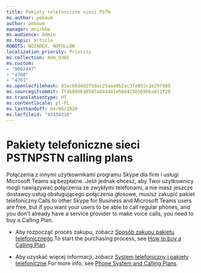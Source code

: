 ```yaml
---
title: Pakiety telefoniczne sieci PSTN
ms.author: pebaum
author: pebaum
manager: mnirkhe
ms.audience: Admin
ms.topic: article
ROBOTS: NOINDEX, NOFOLLOW
localization_priority: Priority
ms.collection: Adm_O365
ms.custom:
- "9002447"
- "4760"
- "4761"
ms.openlocfilehash: 83ac66ddd2f5dac25aaa0b2ac3fe855c2e29f988
ms.sourcegitcommit: ff4b89d630597a044441e56d415b5b566a821f28
ms.translationtype: HT
ms.contentlocale: pl-PL
ms.lasthandoff: 04/06/2020
ms.locfileid: "43154316"
---
```

# <a name="pstn-calling-plans"></a><span data-ttu-id="5a590-102">Pakiety telefoniczne sieci PSTN</span><span class="sxs-lookup"><span data-stu-id="5a590-102">PSTN calling plans</span></span>

<span data-ttu-id="5a590-103">Połączenia z innymi użytkownikami programu Skype dla firm i usługi Microsoft Teams są bezpłatne. Jeśli jednak chcesz, aby Twoi użytkownicy mogli nawiązywać połączenia ze zwykłymi telefonami, a nie masz jeszcze dostawcy usług obsługującego połączenia głosowe, musisz zakupić pakiet telefoniczny.</span><span class="sxs-lookup"><span data-stu-id="5a590-103">Calls to other Skype for Business and Microsoft Teams users are free, but if you want your users to be able to call regular phones, and you don't already have a service provider to make voice calls, you need to buy a Calling Plan.</span></span> 

- <span data-ttu-id="5a590-104">Aby rozpocząć proces zakupu, zobacz [Sposób zakupu pakietu telefonicznego](https://docs.microsoft.com/MicrosoftTeams/calling-plans-for-office-365).</span><span class="sxs-lookup"><span data-stu-id="5a590-104">To start the purchasing process, see [How to buy a Calling Plan](https://docs.microsoft.com/MicrosoftTeams/calling-plans-for-office-365).</span></span> 

- <span data-ttu-id="5a590-105">Aby uzyskać więcej informacji, zobacz [System telefoniczny i pakiety telefoniczne](https://docs.microsoft.com/MicrosoftTeams/calling-plan-landing-page).</span><span class="sxs-lookup"><span data-stu-id="5a590-105">For more info, see [Phone System and Calling Plans](https://docs.microsoft.com/MicrosoftTeams/calling-plan-landing-page).</span></span> 
